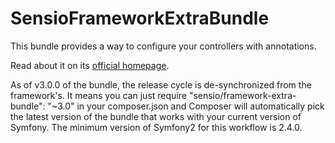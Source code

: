 SensioFrameworkExtraBundle
==========================

This bundle provides a way to configure your controllers with annotations.

Read about it on its [official homepage](http://symfony.com/doc/current/bundles/SensioFrameworkExtraBundle/index.html).

As of v3.0.0 of the bundle, the release cycle is de-synchronized from the
framework's. It means you can just require "sensio/framework-extra-bundle":
"~3.0" in your composer.json and Composer will automatically pick the latest
version of the bundle that works with your current version of Symfony. The
minimum version of Symfony2 for this workflow is 2.4.0.
